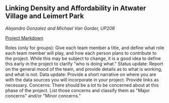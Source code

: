 ## Linking Density and Affordability in Atwater Village and Leimert Park
_Alejandro Gonzalez and Michael Van Gorder, UP206_

[Project Markdown](https://github.com/alejandrodobiegonzalez/GroupAssignment1/tree/main/Group%20Assignments)

Roles (only for groups): Give each team member a title, and define what role each team member will play, and how each person plans to contribute to the project. While this may be subject to change, it is a good idea to define this early in the project to clarify "who is doing what."
Status update: Report on the general mood of the team, and provide details as to what is working, and what is not.
Data update: Provide a short narrative on where you are with the data sources you will incorporate in your project. Provide links as necessary.
Concerns: There should be a lot to be concerned about at this phase of the project. List those concerns and classify them as "Major concerns" and/or "Minor concerns."
